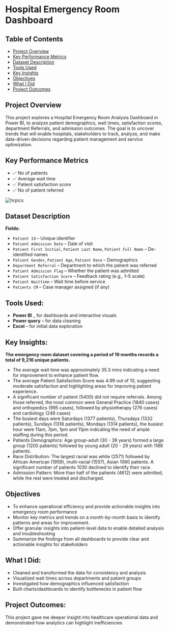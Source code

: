 
# Hospital Emergency Room Dashboard

 ## Table of Contents
- [Project Overview](#project-overview)
- [Key Performance Metrics](#key-performance-metrics)
- [Dataset Description](#dataset-description)
- [Tools Used](#tools-used)
- [Key Insights](#key-insights)
- [Objectives](#objectives)
- [What I Did](#what-i-did)
- [ Project Outcomes](#project-outcomes)
  
##  Project Overview

This project explores a Hospital Emergency Room Analysis Dashboard in Power BI, to analyze patient demographics, wait times, satisfaction scores, department Referrals, and admission outcomes. The goal is to uncover trends that will enable hospitals, stakeholders to track, analyze, and make data-driven decisions regarding patient management and service optimization.
 
 ## Key Performance Metrics
- ✅ No of patients
- ✅ Average wait time
- ✅ Patient satisfaction score
- ✅ No of patient referred

  
![hrpics](https://github.com/user-attachments/assets/96ed186c-cc65-4028-9950-1d62b1d08aa4)


## Dataset Description
**Fields:**
- `Patient Id` – Unique identifier
- `Patient Admission Date` – Date of visit
- `Patient First Initial`, `Patient Last Name`, `Patient Full Name` – De-identified names
- `Patient Gender`, `Patient Age`, `Patient Race` – Demographics
- `Department Referral` – Department to which the patient was referred
- `Patient Admission Flag` – Whether the patient was admitted
- `Patient Satisfaction Score` – Feedback rating (e.g., 1–5 scale)
- `Patient Waittime` – Wait time before service
- `Patients CM` – Case manager assigned (if any)


## Tools Used:
- **Power BI** _ for dashboards and interactive visuals
- **Power query** –  for data cleaning
- **Excel** –  for initial data exploration


## Key Insights:
**The emergency room dataset covering a period of 19 months records a total of 9,216 unique patients.**
-	The average wait time was approximately 35.3 mins indicating a need for improvement to enhance patient flow. 
-	The average Patient Satisfaction Score was 4.99 out of 10, suggesting moderate satisfaction and highlighting areas for improving patient experience. 
-	A significant number of patient (5400) did not require referrals. Among those referred, the most common were General Practice (1840 cases) and orthopedics (995 cases), followed by physiotherapy (276 cases) and cardiology (248 cases)
-	The busiest days were Saturdays (1377 patients), Thursdays (1332 patients), Sundays (1318 patients), Mondays (1314 patients), the busiest hour were 11am, 7pm, 1pm and 11pm indicating the need of ample staffing during this period.
-	Patients Demographics: Age group-adult (30 - 39 years) formed a large group (1200 patients) followed by young adult (20 - 29 years) with 1188 patients. 
-	Race Distribution: The largest racial was white (2571) followed by African American (1959), multi-racial (1557), Asian 1060 patients. A significant number of patients 1030 declined to identify their race.
-	Admission Pattern: More than half of the patients (4612) were admitted, while the rest were treated and discharged.

##  Objectives
-	To enhance operational efficiency and provide actionable insights into emergency room performance
- Monitor key metrics and trends on a month-by-month basis to identify patterns and areas for improvement.
- Offer granular insights into patient-level data to enable detailed analysis and troubleshooting
- Summarize the findings from all dashboards to provide clear and actionable insights for stakeholders

## What I Did:
-	Cleaned and transformed the data for consistency and analysis
-	Visualized wait times across departments and patient groups
-	Investigated how demographics influenced satisfaction
-	Built charts/dashboards to identify bottlenecks in patient flow
  
 ## Project Outcomes:
 This project gave me deeper insight into healthcare operational data and demonstrated how analytics can highlight inefficiencies

